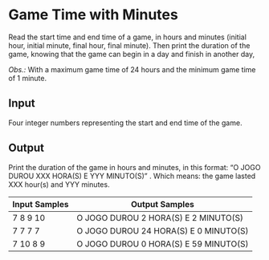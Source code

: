 # Game Time with Minutes
Read the start time and end time of a game, in hours and minutes (initial hour, initial minute, final hour, final minute). Then print the duration of the game, knowing that the game can begin in a day and finish in another day,

*Obs.:* With a maximum game time of 24 hours and the minimum game time of 1 minute.

## Input
Four integer numbers representing the start and end time of the game.

## Output
Print the duration of the game in hours and minutes, in this format: “O JOGO DUROU XXX HORA(S) E YYY MINUTO(S)” . Which means: the game lasted XXX hour(s) and YYY minutes.

| Input Samples |             Output Samples            |
|---------------|---------------------------------------|
| 7 8 9 10      | O JOGO DUROU 2 HORA(S) E 2 MINUTO(S)  |
| 7 7 7 7       | O JOGO DUROU 24 HORA(S) E 0 MINUTO(S) |
| 7 10 8 9      | O JOGO DUROU 0 HORA(S) E 59 MINUTO(S) |